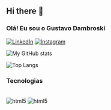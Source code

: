 ## Hi there 👋

### Olá! Eu sou o Gustavo Dambroski



[![LinkedIn](https://img.shields.io/badge/LinkedIn-0077B5?style=for-the-badge&logo=linkedin&logoColor=white)](https://www.linkedin.com/in/gustavo-dambroski/target=”_blank” )
[![Instagram](https://img.shields.io/badge/Instagram-E4405F?style=for-the-badge&logo=instagram&logoColor=white)](https://www.instagram.com/gusdambroski/target=”_blank” )

![My GitHub stats](https://github-readme-stats.vercel.app/api?username=DambroskiGustavo&show_icons=true&theme=dark)

![Top Langs](https://github-readme-stats.vercel.app/api/top-langs/?username=DambroskiGustavo&layout=compact&theme=dark)

### Tecnologias

<div style="display: inline_block"><br/>
    <img align="center" alt="html5" src="https://img.shields.io/badge/Eclipse-2C2255?style=for-the-badge&logo=eclipse&logoColor=white" />
    <img align="center" alt="html5"  src="https://img.shields.io/badge/Visual_Studio_Code-0078D4?style=for-the-badge&logo=visual%20studio%20code&logoColor=white" />    
</div><br/>
